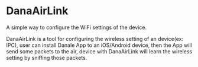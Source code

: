 DanaAirLink
=======

A simple way to configure the WiFi settings of the device.

DanaAirLink is a tool for configuring the wireless setting of an device(ex: IPC), user can install Danale App to an iOS/Android device, then the App will send some packets to the air, device with DanaAirLink will learn the wireless setting by sniffing those packets.
